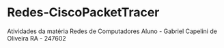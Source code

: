 # Redes-CiscoPacketTracer

Atividades da matéria Redes de Computadores
Aluno - Gabriel Capelini de Oliveira
RA - 247602
